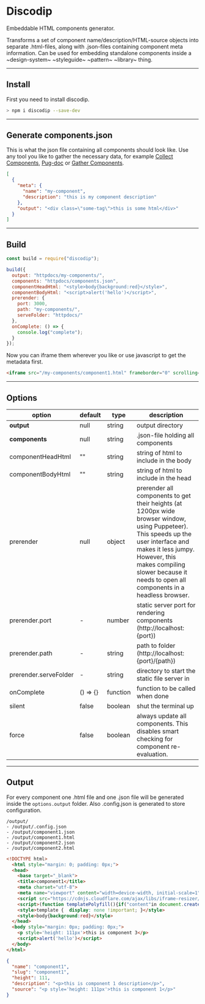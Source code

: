 # Discodip

Embeddable HTML components generator.

Transforms a set of component name/description/HTML-source objects into separate .html-files, along with .json-files containing component meta information. Can be used for embedding standalone components inside a ~design-system~ ~styleguide~ ~pattern~ ~library~ thing.

---

## Install

First you need to install discodip.

```bash
> npm i discodip --save-dev
```

---

## Generate components.json

This is what the json file containing all components should look like. Use any tool you like to gather the necessary data, for example [Collect Components](https://www.npmjs.com/package/collect-components), [Pug-doc](https://www.npmjs.com/package/pug-doc) or [Gather Components](https://www.npmjs.com/package/gather-components).

```json
[
  {
    "meta": {
      "name": "my-component",
      "description": "this is my component description"
    },
    "output": "<div class=\"some-tag\">this is some html</div>"
  }
]
```

---

## Build

```js
const build = require("discodip");

build({
  output: "httpdocs/my-components/",
  components: "httpdocs/components.json",
  componentHeadHtml: "<style>body{background:red}</style>",
  componentBodyHtml: "<script>alert('hello')</script>",
  prerender: {
    port: 3000,
    path: "my-components/",
    serveFolder: "httpdocs/"
  },
  onComplete: () => {
    console.log("complete");
  }
});
```

Now you can iframe them wherever you like or use javascript to get the metadata first.

```html
<iframe src="/my-components/component1.html" frameborder="0" scrolling="no"></iframe>
```

---

## Options

| option                | default  | type     | description                                                                                                                                                                                                                                                    |
| --------------------- | -------- | -------- | -------------------------------------------------------------------------------------------------------------------------------------------------------------------------------------------------------------------------------------------------------------- |
| **output**            | null     | string   | output directory                                                                                                                                                                                                                                               |
| **components**        | null     | string   | .json-file holding all components                                                                                                                                                                                                                              |
| componentHeadHtml     | ""       | string   | string of html to include in the body                                                                                                                                                                                                                          |
| componentBodyHtml     | ""       | string   | string of html to include in the head                                                                                                                                                                                                                          |
| prerender             | null     | object   | prerender all components to get their heights (at 1200px wide browser window, using Puppeteer). This speeds up the user interface and makes it less jumpy. However, this makes compiling slower because it needs to open all components in a headless browser. |
| prerender.port        | -        | number   | static server port for rendering components (http://localhost:{port})                                                                                                                                                                                          |
| prerender.path        | -        | string   | path to folder (http://localhost:{port}/{path})                                                                                                                                                                                                                |
| prerender.serveFolder | -        | string   | directory to start the static file server in                                                                                                                                                                                                                   |
| onComplete            | () => {} | function | function to be called when done                                                                                                                                                                                                                                |
| silent                | false    | boolean  | shut the terminal up                                                                                                                                                                                                                                           |
| force                 | false    | boolean  | always update all components. This disables smart checking for component re-evaluation.                                                                                                                                                                        |

---

## Output

For every component one .html file and one .json file will be generated inside the `options.output` folder. Also .config.json is generated to store configuration.

```
/output/
- /output/.config.json
- /output/component1.json
- /output/component1.html
- /output/component2.json
- /output/component2.html
```

```html
<!DOCTYPE html>
  <html style="margin: 0; padding: 0px;">
  <head>
    <base target="_blank">
    <title>component1</title>
    <meta charset="utf-8">
    <meta name="viewport" content="width=device-width, initial-scale=1">
    <script src="https://cdnjs.cloudflare.com/ajax/libs/iframe-resizer/3.6.0/iframeResizer.contentWindow.min.js"></script>
    <script>(function templatePolyfill(){if("content"in document.createElement("template")){return false}var templates=document.getElementsByTagName("template");var plateLen=templates.length;for(var x=0;x<plateLen;++x){var template=templates[x];var content=template.childNodes;var fragment=document.createDocumentFragment();while(content[0]){fragment.appendChild(content[0])}template.content=fragment}})();</script>
    <style>template {  display: none !important; }</style>
    <style>body{background:red}</style>
  </head>
  <body style="margin: 0px; padding: 0px;">
    <p style='height: 111px'>this is component 3</p>
    <script>alert('hello')</script>
  </body>
</html>
```

```json
{
  "name": "component1",
  "slug": "component1",
  "height": 111,
  "description": "<p>this is component 1 description</p>",
  "source": "<p style='height: 111px'>this is component 1</p>"
}
```
